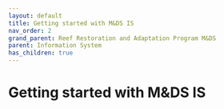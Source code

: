 ```yaml
---
layout: default
title: Getting started with M&DS IS
nav_order: 2
grand_parent: Reef Restoration and Adaptation Program M&DS
parent: Information System
has_children: true
---
```


#  Getting started with M&DS IS